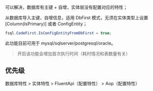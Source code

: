 
可以解决，数据库有主键 + 自增，实体层没有配置对应的特性；

从数据库导入主键、自增信息，适用 DbFirst 模式，无须在实体类型上设置 [Column(IsPrimary)] 或者 ConfigEntity；

```csharp
fsql.CodeFirst.IsConfigEntityFromDbFirst = true;
```

此功能目前可用于 mysql/sqlserver/postgresql/oracle。

> 开启该功能会增加首次执行时间（耗时情况和表数量有关）

## 优先级

数据库特性 > 实体特性 > FluentApi（配置特性） > Aop（配置特性）
